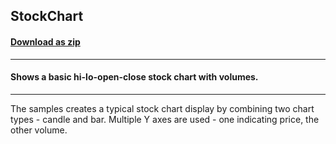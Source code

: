 ## StockChart
#### [Download as zip](https://minhaskamal.github.io/DownGit/#/home?url=https://github.com/GrapeCity/ComponentOne-WinForms-Samples/tree/master/NetFramework\Charts\CS\StockChart)
____
#### Shows a basic hi-lo-open-close stock chart with volumes.
____
The samples creates a typical stock chart display by combining two chart types - candle and bar.  Multiple Y axes are used - one indicating price, the other volume. 